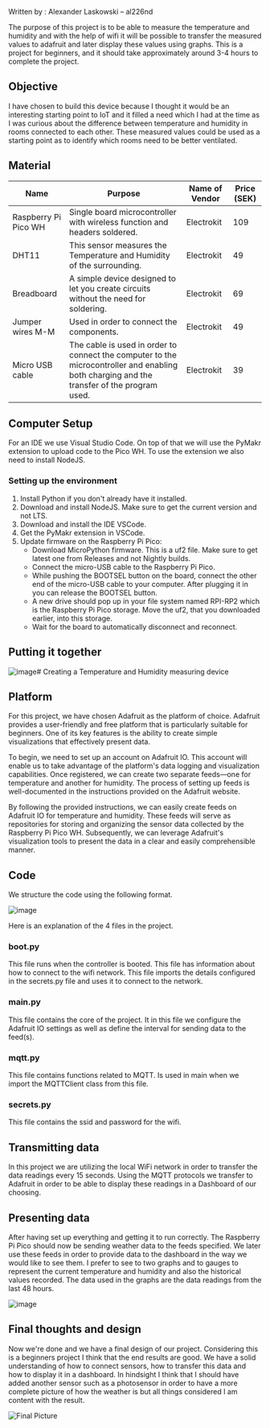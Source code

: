 

Written by : Alexander Laskowski – al226nd
 
The purpose of this project is to be able to measure the temperature and humidity and with the help of wifi it will be possible to transfer the measured values to adafruit and later display these values using graphs. This is a project for beginners, and it should take approximately around 3-4 hours to complete the project.

## Objective

I have chosen to build this device because I thought it would be an interesting starting point to IoT and it filled a need which I had at the time as I was curious about the difference between temperature and humidity in rooms connected to each other. These measured values could be used as a starting point as to identify which rooms need to be better ventilated.

## Material

| Name  | Purpose | Name of Vendor | Price (SEK) |
| ------------- | ------------- | ------------- | ------------- |
| Raspberry Pi Pico WH  | Single board microcontroller with wireless function and headers soldered.  | Electrokit  | 109  |
| DHT11  | This sensor measures the Temperature and Humidity of the surrounding.  | Electrokit  | 49  |
| Breadboard | A simple device designed to let you create circuits without the need for soldering.  | Electrokit  | 69  |
| Jumper wires M-M | Used in order to connect the components.  | Electrokit  | 49  |
| Micro USB cable | The cable is used in order to connect the computer to the microcontroller and enabling both charging and the transfer of the program used. | Electrokit  | 39  |


## Computer Setup

For an IDE we use Visual Studio Code. On top of that we will use the PyMakr extension to upload code to the Pico WH. To use the extension we also need to install NodeJS.

### Setting up the environment

1. Install Python if you don't already have it installed.
2. Download and install NodeJS. Make sure to get the current version and not LTS.
3. Download and install the IDE VSCode.
4. Get the PyMakr extension in VSCode.
5. Update firmware on the Raspberry Pi Pico:
   - Download MicroPython firmware. This is a uf2 file. Make sure to get latest one from Releases and not Nightly builds.
   - Connect the micro-USB cable to the Raspberry Pi Pico.
   - While pushing the BOOTSEL button on the board, connect the other end of the micro-USB cable to your computer. After plugging it in you can release the BOOTSEL button.
   - A new drive should pop up in your file system named RPI-RP2 which is the Raspberry Pi Pico storage. Move the uf2, that you downloaded earlier, into this storage.
   - Wait for the board to automatically disconnect and reconnect.

## Putting it together

![image](https://github.com/Lorsted/Creating-a-Temperature-and-Humidity-measuring-device/assets/117736750/4c6a6c5f-f2a2-4fa2-92a5-5ae574689c61)# Creating a Temperature and Humidity measuring device

## Platform

For this project, we have chosen Adafruit as the platform of choice. Adafruit provides a user-friendly and free platform that is particularly suitable for beginners. One of its key features is the ability to create simple visualizations that effectively present data.

To begin, we need to set up an account on Adafruit IO. This account will enable us to take advantage of the platform's data logging and visualization capabilities. Once registered, we can create two separate feeds—one for temperature and another for humidity. The process of setting up feeds is well-documented in the instructions provided on the Adafruit website.

By following the provided instructions, we can easily create feeds on Adafruit IO for temperature and humidity. These feeds will serve as repositories for storing and organizing the sensor data collected by the Raspberry Pi Pico WH. Subsequently, we can leverage Adafruit's visualization tools to present the data in a clear and easily comprehensible manner.

## Code

We structure the code using the following format.

![image](https://github.com/Lorsted/Creating-a-Temperature-and-Humidity-measuring-device/assets/117736750/07bc71eb-ff3c-43c3-920e-0591a82a6471)

Here is an explanation of the 4 files in the project.

### boot.py
This file runs when the controller is booted. This file has information about how to connect to the wifi network. This file imports the details configured in the secrets.py file and uses it to connect to the network.

### main.py
This file contains the core of the project. It in this file we configure the Adafruit IO settings as well as define the interval for sending data to the feed(s).

### mqtt.py
This file contains functions related to MQTT. Is used in main when we import the MQTTClient class from this file.

### secrets.py
This file contains the ssid and password for the wifi.

## Transmitting data
In this project we are utilizing the local WiFi network in order to transfer the data readings every 15 seconds. Using the MQTT protocols we transfer to Adafruit in order to be able to display these readings in a Dashboard of our choosing.

## Presenting data
After having set up everything and getting it to run correctly. The Raspberry Pi Pico should now be sending weather data to the feeds specified. We later use these feeds in order to provide data to the dashboard in the way we would like to see them. I prefer to see to two graphs and to gauges to represent the current temperature and humidity and also the historical values recorded. The data used in the graphs are the data readings from the last 48 hours.

![image](https://github.com/Lorsted/Creating-a-Temperature-and-Humidity-measuring-device/assets/117736750/c88b394d-0b51-4009-bb03-c48709a2a6d9)

## Final thoughts and design

Now we're done and we have a final design of our project. Considering this is a beginners project I think that the end results are good. We have a solid understanding of how to connect sensors, how to transfer this data and how to display it in a dashboard. In hindsight I think that I should have added another sensor such as a photosensor in order to have a more complete picture of how the weather is but all things considered I am content with the result.

![Final Picture](https://github.com/Lorsted/Creating-a-Temperature-and-Humidity-measuring-device/assets/117736750/feb2f01d-82b4-4625-9e88-ed58bab88300)
